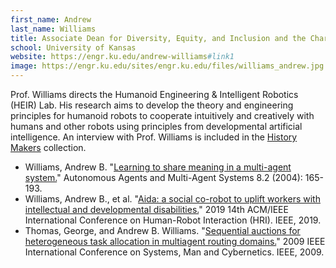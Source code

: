 ```yaml
---
first_name: Andrew
last_name: Williams
title: Associate Dean for Diversity, Equity, and Inclusion and the Charles E. and Mary Jane Spahr Professor in Electrical Engineering and Computer Science
school: University of Kansas
website: https://engr.ku.edu/andrew-williams#link1
image: https://engr.ku.edu/sites/engr.ku.edu/files/williams_andrew.jpg
---
```

Prof. Williams directs the Humanoid Engineering & Intelligent Robotics (HEIR) Lab. His research aims to develop the theory and engineering principles for humanoid robots to cooperate intuitively and creatively with humans and other robots using principles from developmental artificial intelligence. An interview with Prof. Williams is included in the [History Makers](https://www.thehistorymakers.org/biography/andrew-williams) collection.
* Williams, Andrew B. "[Learning to share meaning in a multi-agent system.](https://www.researchgate.net/profile/Andrew_Williams18/publication/220660580_Learning_to_Share_Meaning_in_a_Multi-Agent_System/links/0046352950ad3770cb000000.pdf)" Autonomous Agents and Multi-Agent Systems 8.2 (2004): 165-193.
* Williams, Andrew B., et al. "[Aida: a social co-robot to uplift workers with intellectual and developmental disabilities.](https://ieeexplore.ieee.org/stamp/stamp.jsp?arnumber=8673272)" 2019 14th ACM/IEEE International Conference on Human-Robot Interaction (HRI). IEEE, 2019.
* Thomas, George, and Andrew B. Williams. "[Sequential auctions for heterogeneous task allocation in multiagent routing domains.](https://ieeexplore.ieee.org/stamp/stamp.jsp?arnumber=5346558)" 2009 IEEE International Conference on Systems, Man and Cybernetics. IEEE, 2009.
